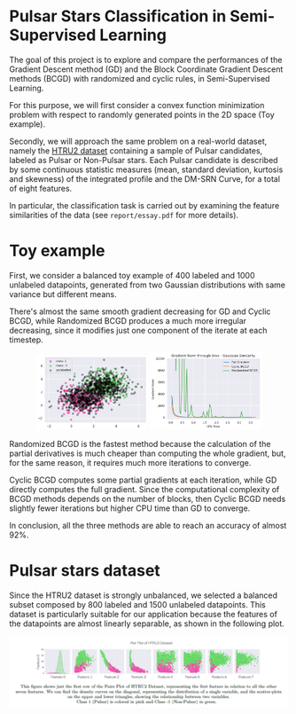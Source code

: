 # Pulsar Stars Classification in Semi-Supervised Learning

The goal of this project is to explore and compare the
performances of the Gradient Descent method (GD) and the
Block Coordinate Gradient Descent methods (BCGD) with randomized
and cyclic rules, in Semi-Supervised Learning.

For this purpose, we will first consider a convex function
minimization problem with respect to randomly
generated points in the 2D space (Toy example). 

Secondly, we will
approach the same problem on a real-world dataset, namely the [HTRU2 dataset](https://archive.ics.uci.edu/ml/datasets/HTRU2) containing a sample
of Pulsar candidates, labeled as Pulsar or Non-Pulsar
stars. Each Pulsar candidate is described by some
continuous statistic measures (mean, standard deviation,
kurtosis and skewness) of the integrated profile
and the DM-SRN Curve, for a total of eight features.

In particular, the classification task is carried out by
examining the feature similarities of the data (see `report/essay.pdf` for more details).

# Toy example

First, we consider a balanced toy example of 400 labeled
and 1000 unlabeled datapoints, generated from
two Gaussian distributions with same variance but different
means. 

There's almost the same smooth gradient
decreasing for GD and Cyclic BCGD, while Randomized BCGD produces a much more irregular
decreasing, since it modifies just one component of the iterate
at each timestep. 

<p align="center">
  <img src="https://github.com/silviapoletti/Semi-supervised-pulsar-stars-classification/blob/d2f7e0b5cd6b67a902707e35f7df85d4c32791b6/report/scatter_toy.png" width="40%"/>
  <img src="https://github.com/silviapoletti/Semi-supervised-pulsar-stars-classification/blob/d2f7e0b5cd6b67a902707e35f7df85d4c32791b6/report/gradplot_cropped.png" width="40%"/>
</p>

Randomized BCGD is the
fastest method because the calculation of the partial
derivatives is much cheaper than computing the whole
gradient, but, for the same reason, it requires much
more iterations to converge.

Cyclic BCGD computes some partial gradients
at each iteration, while GD directly computes the
full gradient. Since the computational complexity of BCGD methods depends on the number of
blocks, then Cyclic BCGD
needs slightly fewer iterations but higher CPU time
than GD to converge.

In conclusion, all the three methods are able to reach
an accuracy of almost 92%.

# Pulsar stars dataset

Since the HTRU2 dataset is strongly unbalanced, we
selected a balanced subset composed by 800 labeled
and 1500 unlabeled datapoints.
This dataset is particularly suitable for our application
because the features of the datapoints are almost
linearly separable, as shown in the following plot.

<p align="center">
  <img src="https://github.com/silviapoletti/Semi-supervised-pulsar-stars-classification/blob/a3ae75bf8d1fa7a6011935561047fe94f184f465/report/pair_plot.png"/>
</p>


<br />
